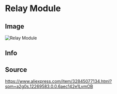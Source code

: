 # Relay Module


## Image
![Relay Module](/img/relay_module.jpg)

## Info


## Source

<https://www.aliexpress.com/item/32845077134.html?spm=a2g0s.12269583.0.0.6aec142e1LvmOB>
